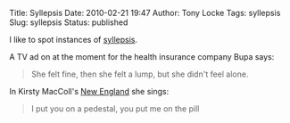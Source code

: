 Title: Syllepsis
Date: 2010-02-21 19:47
Author: Tony Locke
Tags: syllepsis
Slug: syllepsis
Status: published

I like to spot instances of [syllepsis](http://en.wiktionary.org/wiki/syllepsis).  
  
A TV ad on at the moment for the health insurance company Bupa says:  

> She felt fine, then she felt a lump, but she didn't feel alone.

In Kirsty MacColl's [New England](http://www.kirstymaccoll.com/music/chords/a_new_england_live.htm) she sings:  

> I put you on a pedestal, you put me on the pill
